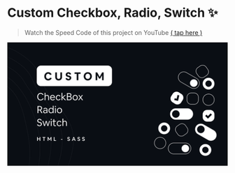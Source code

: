 # Custom Checkbox, Radio, Switch ✨

> Watch the Speed Code of this project on YouTube [( tap here )](https://youtu.be/pzs1mdfpFgQ)

![Custom Checkbox, Radio, Switch](https://raw.githubusercontent.com/Mosallas-Group/Custom-Checkbox-Radio-Switch/main/CUSTOM%20cover.png)
